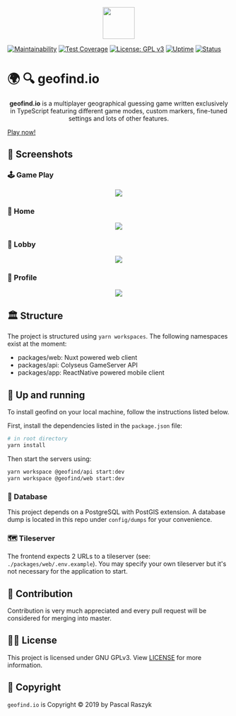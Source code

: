 <p align="center">
  <img width="72" src="https://raw.githubusercontent.com/posixpascal/geofind/master/packages/web/assets/images/logo-yellow.svg">
</p>

[![Maintainability](https://api.codeclimate.com/v1/badges/c81ea928b2b76d4efae5/maintainability)](https://codeclimate.com/github/posixpascal/geofind/maintainability)
[![Test Coverage](https://api.codeclimate.com/v1/badges/c81ea928b2b76d4efae5/test_coverage)](https://codeclimate.com/github/posixpascal/geofind/test_coverage)
[![License: GPL v3](https://img.shields.io/badge/License-GPLv3-blue.svg)](https://www.gnu.org/licenses/gpl-3.0)
[![Uptime](https://img.shields.io/uptimerobot/ratio/m783620652-575ef546c2e2407fd4bca7d7)](https://status.geofind.io)
[![Status](https://img.shields.io/uptimerobot/status/m783620652-575ef546c2e2407fd4bca7d7)](https://status.geofind.io)

# 🌍 🔍 geofind.io 

<p align="center">
<strong>geofind.io</strong> is a multiplayer geographical guessing game 
written exclusively in TypeScript featuring different game modes, custom markers, fine-tuned settings and lots of other features.


[Play now!](https://geofind.io)
</p>

## 🌈 Screenshots

### 🕹 Game Play
<p align="center">
  <img src="https://github.com/posixpascal/geofind/raw/master/screenshots/gameplay.jpg">
</p>

### 📍 Home
<p align="center">
  <img src="https://github.com/posixpascal/geofind/raw/master/screenshots/home.jpg">
</p>

### 👥 Lobby
<p align="center">
  <img src="https://github.com/posixpascal/geofind/raw/master/screenshots/lobby.jpg">
</p>


### 💄 Profile 
<p align="center">
  <img src="https://github.com/posixpascal/geofind/raw/master/screenshots/profile.jpg">
</p>

## 🏛 Structure

The project is structured using `yarn workspaces`. The following namespaces exist at the moment:

- packages/web: Nuxt powered web client
- packages/api: Colyseus GameServer API
- packages/app: ReactNative powered mobile client

## 🚀 Up and running

To install geofind on your local machine, follow the instructions listed below. 

First, install the dependencies listed in the `package.json` file:
```bash
# in root directory
yarn install
```

Then start the servers using:
```bash
yarn workspace @geofind/api start:dev
yarn workspace @geofind/web start:dev
```


### 🔨 Database

This project depends on a PostgreSQL with PostGIS extension. A database dump is located in this repo under `config/dumps` for your convenience.

### 🗺 Tileserver

The frontend expects 2 URLs to a tileserver (see: `./packages/web/.env.example`). You may specify your own tileserver but it's not necessary for the application to start.

## 🤝 Contribution

Contribution is very much appreciated and every pull request will be considered for merging into master. 

## 👨‍⚖️ License
This project is licensed under GNU GPLv3. View [LICENSE](https://github.com/posixpascal/geofind_frontend/blob/master/LICENSE) for more information.

## 📝 Copyright
`geofind.io` is Copyright © 2019 by Pascal Raszyk 
